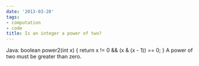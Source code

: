 ```yaml
---
date: '2013-03-20'
tags:
- computation
- code
title: Is an integer a power of two?
---
```


Java: boolean power2(int x) { return x != 0 && (x & (x - 1)) == 0; } A power of two must be greater than zero.
